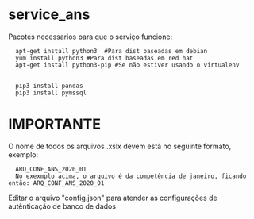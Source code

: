 #                              service_ans

Pacotes necessarios para que o serviço funcione:

      apt-get install python3  #Para dist baseadas em debian
      yum install python3 #Para dist baseadas em red hat 
      apt-get install python3-pip #Se não estiver usando o virtualenv
      
      
      pip3 install pandas
      pip3 install pymssql
      
#                              IMPORTANTE 
 O nome de todos os arquivos .xslx devem está no seguinte formato, exemplo:
 
      ARQ_CONF_ANS_2020_01
      No exexmplo acima, o arquivo é da competência de janeiro, ficando então: ARQ_CONF_ANS_2020_01
      
 Editar o arquivo "config.json" para atender as configurações de autênticação de banco de dados
